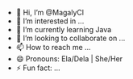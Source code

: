 - 👋 Hi, I’m @MagalyCl
- 👀 I’m interested in ...
- 🌱 I’m currently learning Java
- 💞️ I’m looking to collaborate on ...
- 📫 How to reach me ...
- 😄 Pronouns: Ela/Dela | She/Her
- ⚡ Fun fact: ...

<!---
MagalyCl/MagalyCl is a ✨ special ✨ repository because its `README.md` (this file) appears on your GitHub profile.
You can click the Preview link to take a look at your changes.
--->
